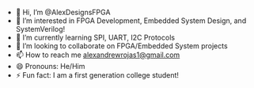- 👋 Hi, I’m @AlexDesignsFPGA
- 👀 I’m interested in FPGA Development, Embedded System Design, and SystemVerilog!
- 🌱 I’m currently learning SPI, UART, I2C Protocols
- 💞️ I’m looking to collaborate on FPGA/Embedded System projects
- 📫 How to reach me alexandrewrojas1@gmail.com 
- 😄 Pronouns: He/Him
- ⚡ Fun fact: I am a first generation college student!

<!---
AlexDesignsFPGA/AlexDesignsFPGA is a ✨ special ✨ repository because its `README.md` (this file) appears on your GitHub profile.
You can click the Preview link to take a look at your changes.
--->

